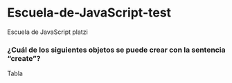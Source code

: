 # Escuela-de-JavaScript-test
Escuela de JavaScript platzi

### ¿Cuál de los siguientes objetos se puede crear con la sentencia “create”?
  Tabla
